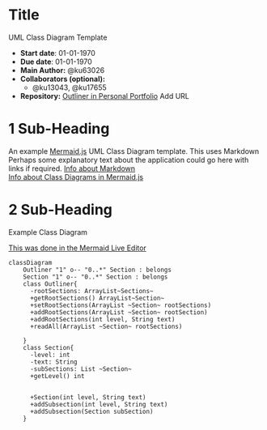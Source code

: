 # Title
UML Class Diagram Template
- **Start date**: 01-01-1970  
- **Due date**: 01-01-1970  
- **Main Author:** @ku63026  
- **Collaborators (optional):**  
  - @ku13043, @ku17655  
- **Repository:**
[Outliner in Personal Portfolio]() Add URL 

# 1 Sub-Heading

An example [Mermaid.js](https://mermaid.js.org/) UML Class Diagram template.  This uses Markdown Perhaps some explanatory text about the application could go here with links if required.
[Info about Markdown](https://markdown.land/)  
[Info about Class Diagrams in Mermaid.js](https://mermaid.js.org/syntax/classDiagram.html)  
 

# 2 Sub-Heading
Example Class Diagram

[This was done in the Mermaid Live Editor](https://mermaid.live/)  


```mermaid
classDiagram
    Outliner "1" o-- "0..*" Section : belongs
    Section "1" o-- "0..*" Section : belongs 
    class Outliner{
      -rootSections: ArrayList~Sections~
      +getRootSections() ArrayList~Section~
      +setRootSections(ArrayList ~Section~ rootSections) 
      +addRootSections(ArrayList ~Section~ rootSection)
      +addRootSections(int level, String text)
      +readAll(ArrayList ~Section~ rootSections)
      
    }
    class Section{
      -level: int
      -text: String
      -subSections: List ~Section~
      +getLevel() int
      

      +Section(int level, String text)
      +addSubsection(int level, String text)
      +addSubsection(Section subSection)
    }

```
